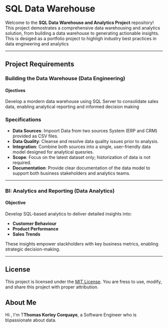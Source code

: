 # SQL Data Warehouse

Welcome to the **SQL Data Warehouse and Analytics Project** repository!
This project demostrates a comprehensive data warehousing and analytics solution, from building a data warehouse to generating actionable insights. This is desiged as a portfolio project to highligh industry best practices in data engineering and analytics

---


## Project Requirements

### Building the Data Warehouse (Data Engineering)

#### Ojectives
Develop a mordern data warehouse using SQL Server to consolidate sales data, enabling analytical reporting and informed decision making


### Specifications
- **Data Sources**: Impoort Data from two sources System (ERP and CRM) provided as CSV files.
- **Data Quality**: Cleanse and resolve data quality issues prior to analysis.
- **Integration**: Combine both sources into a single, user-friendly data model designed for analytical quesries.
- **Scope**: Focus on the latest dataset only; historization of data is not required.
- **Documentation**: Provide clear documentation of the data model to support both business stakeholders and analytics teams.

---

### BI: Analytics and Reporting (Data Analytics)


#### Objective
Develop SQL-based analytics to deliver detailed insights into:
- **Customer Behaviour**
- **Product Performance**
- **Sales Trends**

These insights empower stackholders with key business metrics, enabling strategic decision-making.

---

## License

This project is licensed under the [MIT License](LICENSE). You are fress to use, modify, and share this project with proper attribution.

## About Me
Hi , I'm T**Thomas Korley Corquaye**, a Software Engineer who is b\passionate about data.
